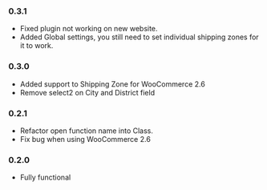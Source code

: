 ### 0.3.1

- Fixed plugin not working on new website.
- Added Global settings, you still need to set individual shipping zones for it to work.

### 0.3.0

- Added support to Shipping Zone for WooCommerce 2.6
- Remove select2 on City and District field

### 0.2.1

- Refactor open function name into Class.
- Fix bug when using WooCommerce 2.6

### 0.2.0

- Fully functional
